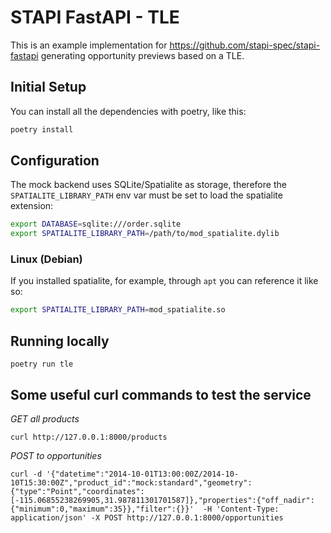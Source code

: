 # STAPI FastAPI - TLE

This is an example implementation for https://github.com/stapi-spec/stapi-fastapi generating opportunity previews based on a TLE.

## Initial Setup

You can install all the dependencies with poetry, like this:

```bash
poetry install
```

## Configuration

The mock backend uses SQLite/Spatialite as storage, therefore the
`SPATIALITE_LIBRARY_PATH` env var must be set to load the spatialite extension:

```bash
export DATABASE=sqlite:///order.sqlite
export SPATIALITE_LIBRARY_PATH=/path/to/mod_spatialite.dylib
```

### Linux (Debian)

If you installed spatialite, for example, through `apt` you can reference it like so:

```bash
export SPATIALITE_LIBRARY_PATH=mod_spatialite.so
```

## Running locally

```
poetry run tle
```

## Some useful curl commands to test the service

_GET all products_

```
curl http://127.0.0.1:8000/products
```

_POST to opportunities_

```
curl -d '{"datetime":"2014-10-01T13:00:00Z/2014-10-10T15:30:00Z","product_id":"mock:standard","geometry":{"type":"Point","coordinates":[-115.06855238269905,31.987811301701587]},"properties":{"off_nadir":{"minimum":0,"maximum":35}},"filter":{}}'  -H 'Content-Type: application/json' -X POST http://127.0.0.1:8000/opportunities
```
